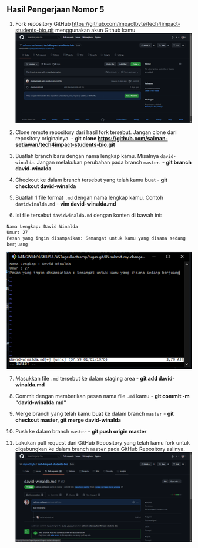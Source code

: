 ## Hasil Pengerjaan Nomor 5
1. Fork repository GitHub https://github.com/impactbyte/tech4impact-students-bio.git menggunakan akun Github kamu
![screenshot](https://github.com/salman-setiawan/tugas-git/blob/main/05-submit-my-changes/1.png)

2. Clone remote repository dari hasil fork tersebut. Jangan clone dari repository originalnya.   -   **git clone https://github.com/salman-setiawan/tech4impact-students-bio.git**

3. Buatlah branch baru dengan nama lengkap kamu. Misalnya `david-winalda`. Jangan melakukan perubahan pada branch `master`.   -   **git branch david-winalda**

4. Checkout ke dalam branch tersebut yang telah kamu buat   -   **git checkout david-winalda**

5. Buatlah 1 file format `.md` dengan nama lengkap kamu. Contoh `davidwinalda.md`   -   **vim david-winalda.md**

6. Isi file tersebut `davidwinalda.md` dengan konten di bawah ini:
```
Nama Lengkap: David Winalda
Umur: 27
Pesan yang ingin disampaikan: Semangat untuk kamu yang disana sedang berjuang
```

![screenshot](https://github.com/salman-setiawan/tugas-git/blob/main/05-submit-my-changes/6.png)

7. Masukkan file `.md` tersebut ke dalam staging area   -   **git add david-winalda.md**

8. Commit dengan memberikan pesan nama file `.md` kamu   -   **git commit -m "david-winalda.md"**

9. Merge branch yang telah kamu buat ke dalam branch `master`   -   **git checkout master, git merge david-winalda**

10. Push ke dalam branch `master`   -   **git push origin master**

11. Lakukan pull request dari GitHub Repository yang telah kamu fork untuk digabungkan ke dalam branch `master` pada GitHub Repository aslinya.
![screenshot](https://github.com/salman-setiawan/tugas-git/blob/main/05-submit-my-changes/11.png)
